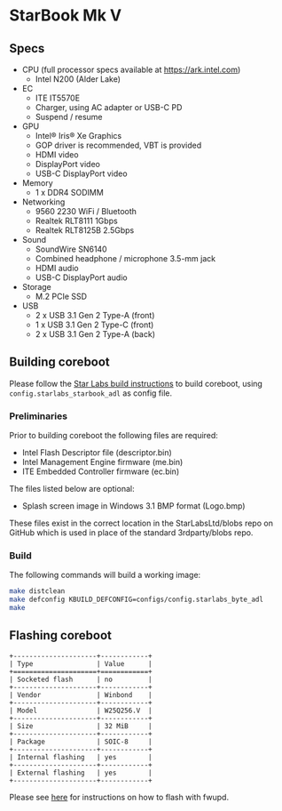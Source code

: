 # StarBook Mk V

## Specs

- CPU (full processor specs available at https://ark.intel.com)
    - Intel N200 (Alder Lake)
- EC
    - ITE IT5570E
    - Charger, using AC adapter or USB-C PD
    - Suspend / resume
- GPU
    - Intel® Iris® Xe Graphics
    - GOP driver is recommended, VBT is provided
    - HDMI video
    - DisplayPort video
    - USB-C DisplayPort video
- Memory
    - 1 x DDR4 SODIMM
- Networking
    - 9560 2230 WiFi / Bluetooth
    - Realtek RLT8111 1Gbps
    - Realtek RLT8125B 2.5Gbps
- Sound
    - SoundWire SN6140
    - Combined headphone / microphone 3.5-mm jack
    - HDMI audio
    - USB-C DisplayPort audio
- Storage
    - M.2 PCIe SSD
- USB
    - 2 x USB 3.1 Gen 2 Type-A (front)
    - 1 x USB 3.1 Gen 2 Type-C (front)
    - 2 x USB 3.1 Gen 2 Type-A (back)

## Building coreboot

Please follow the [Star Labs build instructions](common/building.md) to build coreboot, using `config.starlabs_starbook_adl` as config file.

### Preliminaries

Prior to building coreboot the following files are required:
* Intel Flash Descriptor file (descriptor.bin)
* Intel Management Engine firmware (me.bin)
* ITE Embedded Controller firmware (ec.bin)

The files listed below are optional:
- Splash screen image in Windows 3.1 BMP format (Logo.bmp)

These files exist in the correct location in the StarLabsLtd/blobs repo on GitHub which is used in place of the standard 3rdparty/blobs repo.

### Build

The following commands will build a working image:

```bash
make distclean
make defconfig KBUILD_DEFCONFIG=configs/config.starlabs_byte_adl
make
```

## Flashing coreboot

```{eval-rst}
+---------------------+------------+
| Type                | Value      |
+=====================+============+
| Socketed flash      | no         |
+---------------------+------------+
| Vendor              | Winbond    |
+---------------------+------------+
| Model               | W25Q256.V  |
+---------------------+------------+
| Size                | 32 MiB     |
+---------------------+------------+
| Package             | SOIC-8     |
+---------------------+------------+
| Internal flashing   | yes        |
+---------------------+------------+
| External flashing   | yes        |
+---------------------+------------+
```

Please see [here](common/flashing.md) for instructions on how to flash with fwupd.
